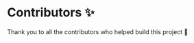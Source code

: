 # Contributors ✨

Thank you to all the contributors who helped build this project 🎉

<!-- Do not remove anything from this file. -->

<table>
    <tbody>
        <!-- ⤴ Create a new line and paste the copied code from the snippet above here. ⤴ -->
    </tbody>
</table>
